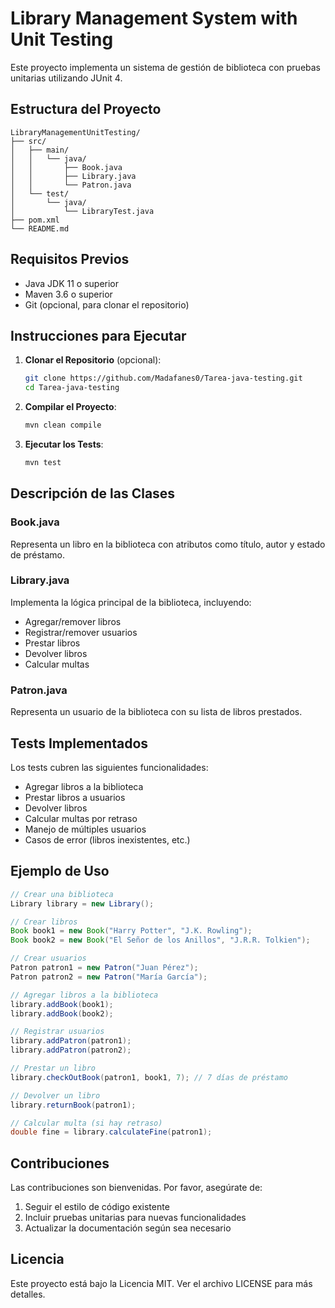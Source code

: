 # Library Management System with Unit Testing

Este proyecto implementa un sistema de gestión de biblioteca con pruebas unitarias utilizando JUnit 4.

## Estructura del Proyecto

```
LibraryManagementUnitTesting/
├── src/
│   ├── main/
│   │   └── java/
│   │       ├── Book.java
│   │       ├── Library.java
│   │       └── Patron.java
│   └── test/
│       └── java/
│           └── LibraryTest.java
├── pom.xml
└── README.md
```

## Requisitos Previos

- Java JDK 11 o superior
- Maven 3.6 o superior
- Git (opcional, para clonar el repositorio)

## Instrucciones para Ejecutar

1. **Clonar el Repositorio** (opcional):
   ```bash
   git clone https://github.com/Madafanes0/Tarea-java-testing.git
   cd Tarea-java-testing
   ```

2. **Compilar el Proyecto**:
   ```bash
   mvn clean compile
   ```

3. **Ejecutar los Tests**:
   ```bash
   mvn test
   ```

## Descripción de las Clases

### Book.java
Representa un libro en la biblioteca con atributos como título, autor y estado de préstamo.

### Library.java
Implementa la lógica principal de la biblioteca, incluyendo:
- Agregar/remover libros
- Registrar/remover usuarios
- Prestar libros
- Devolver libros
- Calcular multas

### Patron.java
Representa un usuario de la biblioteca con su lista de libros prestados.

## Tests Implementados

Los tests cubren las siguientes funcionalidades:
- Agregar libros a la biblioteca
- Prestar libros a usuarios
- Devolver libros
- Calcular multas por retraso
- Manejo de múltiples usuarios
- Casos de error (libros inexistentes, etc.)

## Ejemplo de Uso

```java
// Crear una biblioteca
Library library = new Library();

// Crear libros
Book book1 = new Book("Harry Potter", "J.K. Rowling");
Book book2 = new Book("El Señor de los Anillos", "J.R.R. Tolkien");

// Crear usuarios
Patron patron1 = new Patron("Juan Pérez");
Patron patron2 = new Patron("María García");

// Agregar libros a la biblioteca
library.addBook(book1);
library.addBook(book2);

// Registrar usuarios
library.addPatron(patron1);
library.addPatron(patron2);

// Prestar un libro
library.checkOutBook(patron1, book1, 7); // 7 días de préstamo

// Devolver un libro
library.returnBook(patron1);

// Calcular multa (si hay retraso)
double fine = library.calculateFine(patron1);
```

## Contribuciones

Las contribuciones son bienvenidas. Por favor, asegúrate de:
1. Seguir el estilo de código existente
2. Incluir pruebas unitarias para nuevas funcionalidades
3. Actualizar la documentación según sea necesario

## Licencia

Este proyecto está bajo la Licencia MIT. Ver el archivo LICENSE para más detalles.